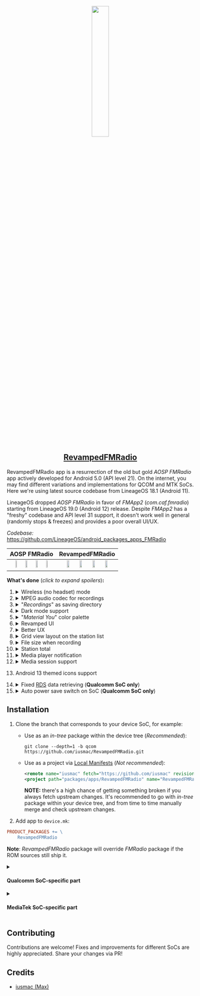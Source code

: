 <p align="center">
    <img src="https://user-images.githubusercontent.com/28353279/203109894-5c5cb86c-a882-4c0d-baab-24ba9a417082.svg" width="30%" />
</p>
<h2 align="center"><a href="https://github.com/iusmac/RevampedFMRadio">RevampedFMRadio</a></h2>

RevampedFMRadio app is a resurrection of the old but gold _AOSP FMRadio_ app actively developed for Android 5.0 (API level 21). On the internet, you may find different variations and implementations for QCOM and MTK SoCs. Here we're using latest source codebase from LineageOS 18.1 (Android 11).

LineageOS dropped _AOSP FMRadio_ in favor of _FMApp2_ (_com.caf.fmradio_) starting from LineageOS 19.0 (Android 12) release. Despite _FMApp2_ has a "freshy" codebase and API level 31 support, it doesn't work well in general (randomly stops & freezes) and provides a poor overall UI/UX.

_Codebase:_ https://github.com/LineageOS/android_packages_apps_FMRadio

AOSP FMRadio | RevampedFMRadio
:-----------:|:--------------:
<img src="https://user-images.githubusercontent.com/28353279/203124968-91be1ac2-4a10-4df6-a975-36a401b2c83b.png" width="20%" /> <img src="https://user-images.githubusercontent.com/28353279/203125260-69cb7932-42bc-44c0-8289-66121b1777f1.png" width="20%" /> <img src="https://user-images.githubusercontent.com/28353279/203126454-33b3268f-310a-40bc-a439-189075be0f11.png" width="20%" /> <img src="https://user-images.githubusercontent.com/28353279/203126834-0b2478b6-2b12-4ced-ab03-e32214f8a7bb.png" width="20%" /> | <img src="https://user-images.githubusercontent.com/28353279/203125070-e6fb38e9-306c-4b81-ab75-a2739d519f77.png" width="20%" /> <img src="https://user-images.githubusercontent.com/28353279/203125402-b5c1eefa-0bed-486f-ba05-449d78d9c410.png" width="20%" /> <img src="https://user-images.githubusercontent.com/28353279/203126610-d3aa70d3-3615-494c-b827-754ae6794fef.png" width="20%" /> <img src="https://user-images.githubusercontent.com/28353279/203127448-c96a5477-e301-4cc1-9e81-b29a9f9a89ca.png" width="20%" />

**What's done** (_click to expand spoilers_)**:**
1. <details><summary>Wireless (no headset) mode</summary>

   _Added support for wireless support. The RevampedFMRadio can be started without headset plugged in, instead we force use of built-in short antenna by default. Most local frequencies will work fine, but to get better quality and detailed <a href="https://en.wikipedia.org/wiki/Radio_Data_System">RDS</a> data, a long antenna (headset or just a jack cable) may be required._
   </details>
2. <details><summary>MPEG audio codec for recordings</summary>

   _Switched to MPEG (.mp3) audio codec for recordings. This way we can play the recording in system apps (Music app, File Manager etc.). Previously, the 3GPP (.3gpp) audio codec was used, which doesn't seems to be well supported._
   </details>
3. <details><summary>"<em>Recordings</em>" as saving directory</summary>

   _Changed saving directory for recordings to "Recordings". This is the proper place on Android 12+. Playlists (.m3u8) files will be stored in the "Music" directory as before._
   </details>
4. <details><summary>Dark mode support</summary>

   _RevampedFMRadio app will by default follow system theme in all activities._
   </details>
5. <details><summary>"<em>Material You</em>" color palette</summary>

   _Implemented "Material You" color palette introduced in Android 12. RevampedFMRadio app will by default follow system accent colors in all activities._
   </details>
6. <details><summary>Revamped UI</summary>

   - _redesigned favorite tiles_
   - _rounded corners like in QS_
   - _updated icons etc._
   </details>
7. <details><summary>Better UX</summary>

   _Improved favorites scrolling, playlist managing and many other small things._
   </details>
8. <details><summary>Grid view layout on the station list</summary>

   _Replaced list view with grid view on station list activity. The station list now follows same layout as the favorites._
   </details>
9. <details><summary>File size when recording</summary>

   _Added displaying in real-time of the recording file size on the recording activity._
   </details>
10. <details><summary>Station total</summary>

    _Added displaying of the total of known stations on the station list activity._
    </details>
11. <details><summary>Media player notification</summary>

    _Converted simple notification into a media player notification. The "stop" button was replaced with a play/pause button._
    </details>
12. <details><summary>Media session support</summary>

    - _Full metadata support_

      _This way the Android OS will treat the RevampedFMRadio app as a music source. It will allow to the user to apply sound effects (Dirac, Dolby Atmos) on the output audio._
    - _Full headset multimedia controls support_

      _Headset/headphones and other devices can now pause/resume the playback and jump/skip a station. Classic headsets with only one (hook) button, must press the hook button **twice** to jump to the next station and **three** times to jump to the previous station._
    </details>
13. Android 13 themed icons support
14. <details><summary>Fixed <a href="https://en.wikipedia.org/wiki/Radio_Data_System">RDS</a> data retrieving (<b>Qualcomm SoC only</b>)</summary>

    _This essential feature was broken on QCOM SoCs for years even on official LineageOS releases._
    </details>
15. <details><summary>Auto power save switch on SoC (<b>Qualcomm SoC only</b>)</summary>

    _The driver will be switched to low power mode to improve battery life once the device enters idle state (screen off), as we know for a fact that we will have fewer interruptions._
    </details>

## Installation
1. Clone the branch that corresponds to your device SoC, for example:
    - Use as an <em>in-tree</em> package within the device tree (<em>Recommended</em>):
        ```Console
        git clone --depth=1 -b qcom https://github.com/iusmac/RevampedFMRadio.git
        ```
    - Use as a project via [Local Manifests](https://gerrit.googlesource.com/git-repo/+/master/docs/manifest-format.md#Local-Manifests) (<em>Not recommended</em>):
        ```xml
        <remote name="iusmac" fetch="https://github.com/iusmac" revision="qcom" />
        <project path="packages/apps/RevampedFMRadio" name="RevampedFMRadio" remote="iusmac" />
        ```
        **NOTE:** there's a high chance of getting something broken if you always fetch upstream changes. It's recommended to go with <em>in-tree</em> package within your device tree, and from time to time manually merge and check upstream changes.

2. Add app to `device.mk`:
```Makefile
PRODUCT_PACKAGES += \
    RevampedFMRadio
```
**Note**: _RevampedFMRadio_ package will override _FMRadio_ package if the ROM sources still ship it.

<details><summary><h4>Qualcomm SoC-specific part</h4></summary>

3. Add JNI library to `device.mk`:
```Makefile
PRODUCT_PACKAGES += \
    libqcomfmjni
```
4. Make sure you have `vendor.qcom.bluetooth.soc` prop in your <em>vendor.prop</em> file.
   You may already have something similar, like `vendor.bluetooth.soc`, but it's legacy. Rename if proprietary blobs support new prop name or duplicate the value using new prop name to ensure RevampedFMRadio can properly comunicate to your device's Bluetooth SoC.
5. Allow app to read vendor properties mentioned in the previous step:
```Console
# sepolicy/vendor/system_app.te
get_prop(system_app, vendor_bluetooth_prop)
```
</details>
<details><summary><h4>MediaTek SoC-specific part</h4></summary></summary>

3. Add JNI library to `device.mk`:
```Makefile
PRODUCT_PACKAGES += \
    libmtkfmjni
```
</details>

## Contributing
Contributions are welcome! Fixes and improvements for different SoCs are highly appreciated. Share your changes via PR!

## Credits
- [iusmac (Max)](https://github.com/iusmac)
